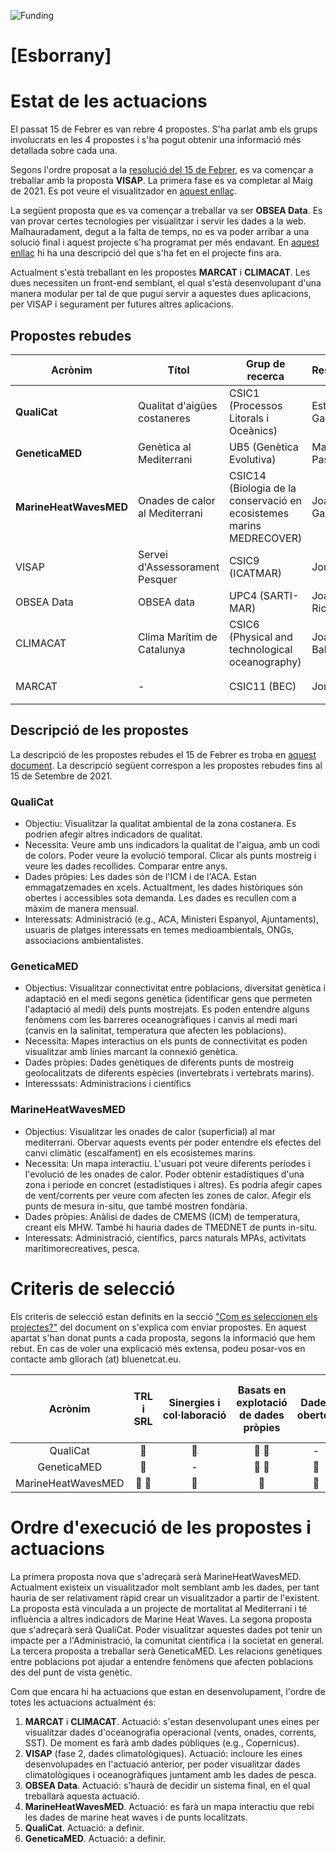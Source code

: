 ![Funding](https://github.com/BlueNetCatAccio4/BlueNetCatAccio4.github.io/blob/main/img/logos.png)
# [Esborrany] 
# Estat de les actuacions
El passat 15 de Febrer es van rebre 4 propostes. S'ha parlat amb els grups involucrats en les 4 propostes i s'ha pogut obtenir una informació més detallada sobre cada una. 

Segons l'ordre proposat a la [resolució del 15 de Febrer](resolucio_actuacions_15_febrer.md), es va començar a treballar amb la proposta **VISAP**. La primera fase es va completar al Maig de 2021. Es pot veure el visualitzador en [aquest enllaç](https://bluenetcataccio4.github.io/VISAP/). 

La següent proposta que es va començar a treballar va ser **OBSEA Data**. Es van provar certes tecnologies per visualitzar i servir les dades a la web. Malhauradament, degut a la falta de temps, no es va poder arribar a una solució final i aquest projecte s'ha programat per més endavant. En [aquest enllaç](https://github.com/BlueNetCatAccio4/BlueNetCatAccio4.github.io/tree/main/OBSEA) hi ha una descripció del que s'ha fet en el projecte fins ara.

Actualment s'està treballant en les propostes **MARCAT** i **CLIMACAT**. Les dues necessiten un front-end semblant, el qual s'està desenvolupant d'una manera modular per tal de que pugui servir a aquestes dues aplicacions, per VISAP i segurament per futures altres aplicacions.

## Propostes rebudes
| Acrònim        | Títol                       | Grup de recerca | Responsable      | Estat |
| --------------- | ---------------           | ---------------  |  --------------- | -------------- |
| **QualiCat**         | Qualitat d'aigües costaneres | CSIC1 (Processos Litorals i Oceànics) |Esther Garcés |:gift: Nova proposta|
|**GeneticaMED**     | Genètica al Mediterrani | UB5 (Genètica Evolutiva) |Marta Pascual |:gift: Nova proposta|
| **MarineHeatWavesMED**    | Onades de calor al Mediterrani  | CSIC14 (Biologia de la conservació en ecosistemes marins MEDRECOVER) |Joaquim Garrabou |:gift: Nova proposta|
| VISAP          | Servei d'Assessorament Pesquer | CSIC9 (ICATMAR)   | Jordi Ribera | :white_check_mark: Primera fase completada|
| OBSEA Data     | OBSEA data                 | UPC4 (SARTI-MAR)   |  Joaquin del Rio | :stopwatch:	En espera |
| CLIMACAT       | Clima Marítim de Catalunya   | CSIC6 (Physical and technological oceanography) |Joaquim Ballabrera | :hammer_and_wrench:	En desenvolupament|
| MARCAT         | - | CSIC11 (BEC) |Jordi Isern | :hammer_and_wrench:	En desenvolupament |

## Descripció de les propostes
La descripció de les propostes rebudes el 15 de Febrer es troba en [aquest document](resolucio_actuacions_15_febrer.md). La descripció següent correspon a les propostes rebudes fins al 15 de Setembre de 2021.

### QualiCat
- Objectiu: Visualitzar la qualitat ambiental de la zona costanera. Es podrien afegir altres indicadors de qualitat.
- Necessita: Veure amb uns indicadors la qualitat de l'aigua, amb un codi de colors. Poder veure la evolució temporal. Clicar als punts mostreig i veure les dades recollides. Comparar entre anys.
- Dades pròpies: Les dades són de l'ICM i de l'ACA. Estan emmagatzemades en xcels. Actualtment, les dades històriques són obertes i accessibles sota demanda. Les dades es recullen com a màxim de manera mensual.
- Interessats: Administració (e.g., ACA, Ministeri Espanyol, Ajuntaments), usuaris de platges interessats en temes medioambientals, ONGs, associacions ambientalistes.

### GeneticaMED
- Objectius: Visualitzar connectivitat entre poblacions, diversitat genètica i adaptació en el medi segons genètica (identificar gens que permeten l'adaptació al medi) dels punts mostrejats. Es poden entendre alguns fenòmens com les barreres oceanogràfiques i canvis al medi mari (canvis en la salinitat, temperatura que afecten les poblacions).
- Necessita: Mapes interactius on els punts de connectivitat es poden visualitzar amb línies marcant la connexió genètica.
- Dades pròpies: Dades genètiques de diferents punts de mostreig geolocalitzats de diferents espècies (invertebrats i vertebrats marins).
- Interesssats: Administracions i científics

### MarineHeatWavesMED
- Objectius: Visualitzar les onades de calor (superficial) al mar mediterrani. Obervar aquests events per poder entendre els efectes del canvi climàtic (escalfament) en els ecosistemes marins.
- Necessita: Un mapa interactiu. L'usuari pot veure diferents períodes i l'evolució de les onades de calor. Poder obtenir estadístiques d'una zona i periode en concret (estadístiques i altres). Es podria afegir capes de vent/corrents per veure com afecten les zones de calor. Afegir els punts de mesura in-situ, que també mostren fondària.
- Dades pròpies: Anàlisi de dades de CMEMS (ICM) de temperatura, creant els MHW. També hi hauria dades de TMEDNET de punts in-situ.
- Interessats: Administració, científics, parcs naturals MPAs, activitats marítimorecreatives, pesca.


# Criteris de selecció
Els criteris de selecció estan definits en la secció ["Com es seleccionen els projectes?"](propostes_actuacions.md#com-es-seleccionen-els-projectes) del document on s'explica com enviar propostes. En aquest apartat s'han donat punts a cada proposta, segons la informació que hem rebut. En cas de voler una explicació més extensa, podeu posar-vos en contacte amb gllorach (at) bluenetcat.eu.

| Acrònim        | TRL i SRL  | Sinergies i col·laboració | Basats en explotació de dades pròpies | Dades obertes |  Accessibilitat i maduresa de dades | Ajuda tècnica | Associat a un projecte o contracte |
| :-----------: | :-----------: | :-----------: | :-----------: | :-----------: | :-----------: | :-----------: | :-----------: |
|     QualiCat |       &#x1F535;|     &#x1F535;  | &#x1F535; &#x1F535;|-        |&#x1F535;|&#x1F535;|&#x1F535; &#x1F535;|           
|    GeneticaMED |     &#x1F535;|        -      | &#x1F535; &#x1F535;| &#x1F535;|&#x1F535;|&#x1F535;|     &#x1F535;           |           
|MarineHeatWavesMED| &#x1F535;  &#x1F535;| &#x1F535;| &#x1F535;|       &#x1F535;|&#x1F535; &#x1F535; &#x1F535;|&#x1F535;|&#x1F535; &#x1F535;|           

# Ordre d'execució de les propostes i actuacions
La primera proposta nova que s'adreçarà serà MarineHeatWavesMED. Actualment existeix un visualitzador molt semblant amb les dades, per tant hauria de ser relativament ràpid crear un visualitzador a partir de l'existent. La proposta està vinculada a un projecte de mortalitat al Mediterrani i té influència a altres indicadors de Marine Heat Waves. La segona proposta que s'adreçarà serà QualiCat. Poder visualitzar aquestes dades pot tenir un impacte per a l'Administració, la comunitat científica i la societat en general. La tercera proposta a treballar serà GeneticaMED. Les relacions genètiques entre poblacions pot ajudar a entendre fenòmens que afecten poblacions des del punt de vista genètic.

Com que encara hi ha actuacions que estan en desenvolupament, l'ordre de totes les actuacions actualment és:
1. **MARCAT** i **CLIMACAT**. Actuació: s'estan desenvolupant unes eines per visualitzar dades d'oceanografia operacional (vents, onades, corrents, SST). De moment es farà amb dades públiques (e.g., Copernicus).
2. **VISAP** (fase 2, dades climatològiques). Actuació: incloure les eines desenvolupades en l'actuació anterior, per poder visualitzar dades climatològiques i oceanogràfiques juntament amb les dades de pesca.
3. **OBSEA Data**. Actuació: s'haurà de decidir un sistema final, en el qual treballarà aquesta actuació.
4. **MarineHeatWavesMED**. Actuació: es farà un mapa interactiu que rebi les dades de marine heat waves i de punts localitzats.
5. **QualiCat**. Actuació: a definir.
6. **GeneticaMED**. Actuació: a definir.





